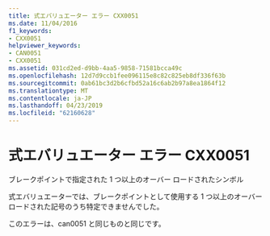 ```yaml
---
title: 式エバリュエーター エラー CXX0051
ms.date: 11/04/2016
f1_keywords:
- CXX0051
helpviewer_keywords:
- CAN0051
- CXX0051
ms.assetid: 031cd2ed-d9bb-4aa5-9858-71581bcca49c
ms.openlocfilehash: 12d7d9ccb1fee096115e8c82c825eb8df336f63b
ms.sourcegitcommit: 0ab61bc3d2b6cfbd52a16c6ab2b97a8ea1864f12
ms.translationtype: MT
ms.contentlocale: ja-JP
ms.lasthandoff: 04/23/2019
ms.locfileid: "62160628"
---
```

# <a name="expression-evaluator-error-cxx0051"></a>式エバリュエーター エラー CXX0051

ブレークポイントで指定された 1 つ以上のオーバー ロードされたシンボル

式エバリュエーターでは、ブレークポイントとして使用する 1 つ以上のオーバー ロードされた記号のうち特定できませんでした。

このエラーは、can0051 と同じものと同じです。